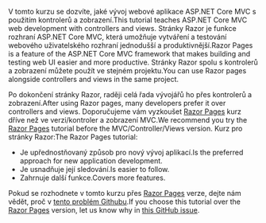 <span data-ttu-id="2eae4-101">V tomto kurzu se dozvíte, jaké vývoj webové aplikace ASP.NET Core MVC s použitím kontrolerů a zobrazení.</span><span class="sxs-lookup"><span data-stu-id="2eae4-101">This tutorial teaches ASP.NET Core MVC web development with controllers and views.</span></span> <span data-ttu-id="2eae4-102">Stránky Razor je funkce rozhraní ASP.NET Core MVC, která umožňuje vytváření a testování webového uživatelského rozhraní jednodušší a produktivnější.</span><span class="sxs-lookup"><span data-stu-id="2eae4-102">Razor Pages is a feature of the ASP.NET Core MVC framework that makes building and testing web UI easier and more productive.</span></span> <span data-ttu-id="2eae4-103">Stránky Razor spolu s kontrolerů a zobrazení můžete použít ve stejném projektu.</span><span class="sxs-lookup"><span data-stu-id="2eae4-103">You can use Razor pages alongside controllers and views in the same project.</span></span>

<span data-ttu-id="2eae4-104">Po dokončení stránky Razor, raději celá řada vývojářů ho přes kontrolerů a zobrazení.</span><span class="sxs-lookup"><span data-stu-id="2eae4-104">After using Razor pages, many developers prefer it over controllers and views.</span></span> <span data-ttu-id="2eae4-105">Doporučujeme vám vyzkoušet [Razor Pages](xref:tutorials/razor-pages/razor-pages-start) kurz dříve než ve verzi/kontroler a zobrazení MVC.</span><span class="sxs-lookup"><span data-stu-id="2eae4-105">We recommend you try the [Razor Pages](xref:tutorials/razor-pages/razor-pages-start) tutorial before the MVC/Controller/Views version.</span></span> <span data-ttu-id="2eae4-106">Kurz pro stránky Razor:</span><span class="sxs-lookup"><span data-stu-id="2eae4-106">The Razor Pages tutorial:</span></span>

* <span data-ttu-id="2eae4-107">Je upřednostňovaný způsob pro nový vývoj aplikací.</span><span class="sxs-lookup"><span data-stu-id="2eae4-107">Is the preferred approach for new application development.</span></span>
* <span data-ttu-id="2eae4-108">Je usnadňuje její sledování.</span><span class="sxs-lookup"><span data-stu-id="2eae4-108">Is easier to follow.</span></span>
* <span data-ttu-id="2eae4-109">Zahrnuje další funkce.</span><span class="sxs-lookup"><span data-stu-id="2eae4-109">Covers more features.</span></span>

<span data-ttu-id="2eae4-110">Pokud se rozhodnete v tomto kurzu přes [Razor Pages](xref:tutorials/razor-pages/razor-pages-start) verze, dejte nám vědět, proč v [tento problém Githubu](https://github.com/aspnet/Docs/issues/6146).</span><span class="sxs-lookup"><span data-stu-id="2eae4-110">If you choose this tutorial over the [Razor Pages](xref:tutorials/razor-pages/razor-pages-start) version, let us know why in [this GitHub issue](https://github.com/aspnet/Docs/issues/6146).</span></span>
